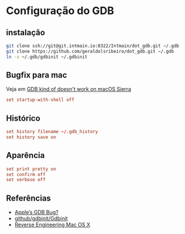 # Configuração do GDB

## instalação

```bash
git clone ssh://git@git.intmain.io:8322/Intmain/dot_gdb.git ~/.gdb
git clone https://github.com/geraldolsribeiro/dot_gdb.git ~/.gdb
ln -s ~/.gdb/gdbinit ~/.gdbinit
```

## Bugfix para mac

Veja em [GDB kind of doesn't work on macOS
Sierra](https://stackoverflow.com/questions/39702871/gdb-kind-of-doesnt-work-on-macos-sierra)

```conf
set startup-with-shell off
```


## Histórico


```conf
set history filename ~/.gdb_history
set history save on
```


## Aparência


```conf
set print pretty on
set confirm off
set verbose off
```


## Referências
* [Apple’s GDB Bug?](https://reverse.put.as/2008/11/28/apples-gdb-bug/)
* [github/gdbinit/Gdbinit](https://github.com/gdbinit/gdbinit)
* [Reverse Engineering Mac OS X](https://reverse.put.as/)
